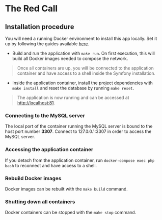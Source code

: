 # The Red Call

## Installation procedure

You will need a running Docker environment to install this app locally.
Set it up by following the guides available [here]([https://docs.docker.com/get-started/]).

* Build and run the application with `make run`. On first execution, this will build all Docker images needed to compose the network.

> Once all containers are up, you will be connected to the application container and have access to a shell inside the Symfony installation.

* Inside the application container, install the project dependencies with `make install` and reset the database by running `make reset`.

> The application is now running and can be accessed at [http://localhost:81]().

### Connecting to the MySQL server

The local port of the container running the MySQL server is bound to the host port number **3307**.
Connect to 127.0.0.1:3307 in order to access the MySQL server.

### Accessing the application container

If you detach from the application container, run `docker-compose exec php bash` to reconnect and have access to a shell.

### Rebuild Docker images

Docker images can be rebuilt with the `make build` command.

### Shutting down all containers

Docker containers can be stopped with the `make stop` command.

